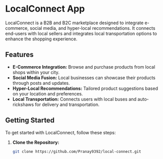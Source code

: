 # LocalConnect App

LocalConnect is a B2B and B2C marketplace designed to integrate e-commerce, social media, and hyper-local recommendations. It connects end-users with local sellers and integrates local transportation options to enhance the shopping experience.

## Features

- **E-Commerce Integration:** Browse and purchase products from local shops within your city.
- **Social Media Fusion:** Local businesses can showcase their products through posts and updates.
- **Hyper-Local Recommendations:** Tailored product suggestions based on your location and preferences.
- **Local Transportation:** Connects users with local buses and auto-rickshaws for delivery and transportation.

## Getting Started

To get started with LocalConnect, follow these steps:

1. **Clone the Repository:**
   ```bash
   git clone https://github.com/Pranay9392/local-connect.git

